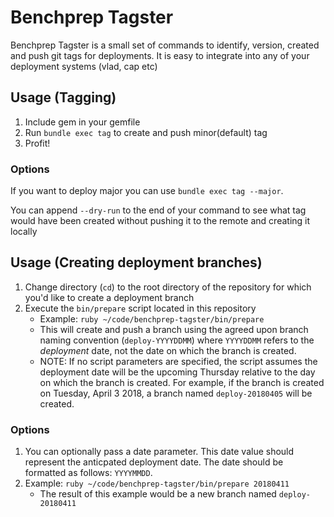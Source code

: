 # Benchprep Tagster

Benchprep Tagster is a small set of commands to identify, version,
created and push git tags for deployments.
It is easy to integrate into any of your deployment systems (vlad, cap etc)

## Usage (Tagging)

1. Include gem in your gemfile
2. Run `bundle exec tag` to create and push minor(default) tag
3. Profit!

### Options

If you want to deploy major you can use `bundle exec tag --major`.

You can append `--dry-run` to the end of your command to see what tag would have been created
without pushing it to the remote and creating it locally

## Usage (Creating deployment branches)

1.  Change directory (`cd`) to the root directory of the repository for which you'd like to create a deployment branch
2.  Execute the `bin/prepare` script located in this repository
    - Example: `ruby ~/code/benchprep-tagster/bin/prepare`
    - This will create and push a branch using the agreed upon branch naming convention (`deploy-YYYYDDMM`) where `YYYYDDMM` refers to the _deployment_ date, not the date on which the branch is created.
    - NOTE:  If no script parameters are specified, the script assumes the deployment date will be the upcoming Thursday relative to the day on which the branch is created.  For example, if the branch is created on Tuesday, April 3 2018, a branch named `deploy-20180405` will be created.

### Options

1.  You can optionally pass a date parameter.  This date value should represent the anticpated deployment date.  The date should be formatted as follows: `YYYYMMDD`.
2.  Example:  `ruby ~/code/benchprep-tagster/bin/prepare 20180411`
    - The result of this example would be a new branch named `deploy-20180411`
